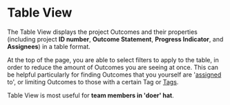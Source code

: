# Table View

The Table View displays the project Outcomes and their properties (including project **ID number**, **Outcome Statement**, **Progress Indicator**, and **Assignees**) in a table format.

At the top of the page, you are able to select filters to apply to the table, in order to reduce the amount of Outcomes you are seeing at once. This can be helpful particularly for finding Outcomes that you yourself are '[assigned](../outcomes/assignees.md) to', or limiting Outcomes to those with a certain Tag or [Tags](../outcomes/tags.md).

Table View is most useful for **team members in 'doer' hat**.
